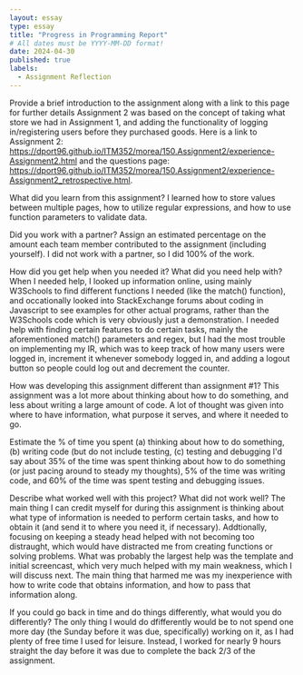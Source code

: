 ```yaml
---
layout: essay
type: essay
title: "Progress in Programming Report"
# All dates must be YYYY-MM-DD format!
date: 2024-04-30
published: true
labels:
  - Assignment Reflection
---
```


Provide a brief introduction to the assignment along with a link to this page for further details
Assignment 2 was based on the concept of taking what store we had in Assignment 1, and adding the functionality of logging in/registering users before they purchased goods. Here is a link to Assignment 2: https://dport96.github.io/ITM352/morea/150.Assignment2/experience-Assignment2.html and the questions page: https://dport96.github.io/ITM352/morea/150.Assignment2/experience-Assignment2_retrospective.html.

What did you learn from this assignment?
I learned how to store values between multiple pages, how to utilize regular expressions, and how to use function parameters to validate data. 

Did you work with a partner? Assign an estimated percentage on the amount each team member contributed to the assignment (including yourself).
I did not work with a partner, so I did 100% of the work.

How did you get help when you needed it? What did you need help with?
When I needed help, I looked up information online, using mainly W3Schools to find different functions I needed (like the match() function), and occationally looked into StackExchange forums about coding in Javascript to see examples for other actual programs, rather than the W3Schools code which is very obviously just a demonstration. I needed help with finding certain features to do certain tasks, mainly the aforementioned match() parameters and regex, but I had the most trouble on implementing my IR, which was to keep track of how many users were logged in, increment it whenever somebody logged in, and adding a logout button so people could log out and decrement the counter.

How was developing this assignment different than assignment #1?
This assignment was a lot more about thinking about how to do something, and less about writing a large amount of code. A lot of thought was given into where to have information, what purpose it serves, and where it needed to go.

Estimate the % of time you spent (a) thinking about how to do something, (b) writing code (but do not include testing, (c) testing and debugging
I'd say about 35% of the time was spent thinking about how to do something (or just pacing around to steady my thoughts), 5% of the time was writing code, and 60% of the time was spent testing and debugging issues.

Describe what worked well with this project? What did not work well?
The main thing I can credit myself for during this assignment is thinking about what type of information is needed to perform certain tasks, and how to obtain it (and send it to where you need it, if necessary). Addtionally, focusing on keeping a steady head helped with not becoming too distraught, which would have distracted me from creating functions or solving problems. What was probably the largest help was the template and initial screencast, which very much helped with my main weakness, which I will discuss next. The main thing that harmed me was my inexperience with how to write code that obtains information, and how to pass that information along.

If you could go back in time and do things differently, what would you do differently?
The only thing I would do dfifferently would be to not spend one more day (the Sunday before it was due, specifically) working on it, as I had plenty of free time I used for leisure. Instead, I worked for nearly 9 hours straight the day before it was due to complete the back 2/3 of the assignment.

